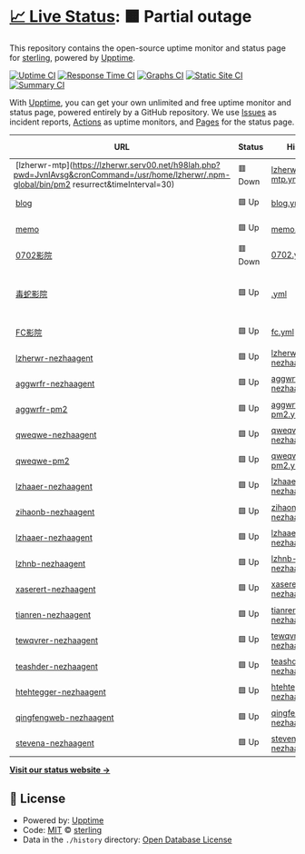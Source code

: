 # [📈 Live Status](https://mo.mrlin.me): <!--live status--> **🟧 Partial outage**

This repository contains the open-source uptime monitor and status page for [sterling](https://mo.mrlin.me), powered by [Upptime](https://github.com/upptime/upptime).

[![Uptime CI](https://github.com/lzh-zone/lin-uptime/workflows/Uptime%20CI/badge.svg)](https://github.com/lzh-zone/lin-uptime/actions?query=workflow%3A%22Uptime+CI%22)
[![Response Time CI](https://github.com/lzh-zone/lin-uptime/workflows/Response%20Time%20CI/badge.svg)](https://github.com/lzh-zone/lin-uptime/actions?query=workflow%3A%22Response+Time+CI%22)
[![Graphs CI](https://github.com/lzh-zone/lin-uptime/workflows/Graphs%20CI/badge.svg)](https://github.com/lzh-zone/lin-uptime/actions?query=workflow%3A%22Graphs+CI%22)
[![Static Site CI](https://github.com/lzh-zone/lin-uptime/workflows/Static%20Site%20CI/badge.svg)](https://github.com/lzh-zone/lin-uptime/actions?query=workflow%3A%22Static+Site+CI%22)
[![Summary CI](https://github.com/lzh-zone/lin-uptime/workflows/Summary%20CI/badge.svg)](https://github.com/lzh-zone/lin-uptime/actions?query=workflow%3A%22Summary+CI%22)

With [Upptime](https://upptime.js.org), you can get your own unlimited and free uptime monitor and status page, powered entirely by a GitHub repository. We use [Issues](https://github.com/lzh-zone/lin-uptime/issues) as incident reports, [Actions](https://github.com/lzh-zone/lin-uptime/actions) as uptime monitors, and [Pages](https://mo.mrlin.me) for the status page.

<!--start: status pages-->
<!-- This summary is generated by Upptime (https://github.com/upptime/upptime) -->
<!-- Do not edit this manually, your changes will be overwritten -->
<!-- prettier-ignore -->
| URL | Status | History | Response Time | Uptime |
| --- | ------ | ------- | ------------- | ------ |
| <img alt="" src="https://icons.duckduckgo.com/ip3/lzherwr.serv00.net.ico" height="13"> [lzherwr-mtp](https://lzherwr.serv00.net/h98lah.php?pwd=JvnIAvsg&cronCommand=/usr/home/lzherwr/.npm-global/bin/pm2 resurrect&timeInterval=30) | 🟥 Down | [lzherwr-mtp.yml](https://github.com/lzh-zone/lin-uptime/commits/HEAD/history/lzherwr-mtp.yml) | <details><summary><img alt="Response time graph" src="./graphs/lzherwr-mtp/response-time-week.png" height="20"> 0ms</summary><br><a href="https://mo.wzz.cloudns.ch/history/lzherwr-mtp"><img alt="Response time 823" src="https://img.shields.io/endpoint?url=https%3A%2F%2Fraw.githubusercontent.com%2Flzh-zone%2Flin-uptime%2FHEAD%2Fapi%2Flzherwr-mtp%2Fresponse-time.json"></a><br><a href="https://mo.wzz.cloudns.ch/history/lzherwr-mtp"><img alt="24-hour response time 0" src="https://img.shields.io/endpoint?url=https%3A%2F%2Fraw.githubusercontent.com%2Flzh-zone%2Flin-uptime%2FHEAD%2Fapi%2Flzherwr-mtp%2Fresponse-time-day.json"></a><br><a href="https://mo.wzz.cloudns.ch/history/lzherwr-mtp"><img alt="7-day response time 0" src="https://img.shields.io/endpoint?url=https%3A%2F%2Fraw.githubusercontent.com%2Flzh-zone%2Flin-uptime%2FHEAD%2Fapi%2Flzherwr-mtp%2Fresponse-time-week.json"></a><br><a href="https://mo.wzz.cloudns.ch/history/lzherwr-mtp"><img alt="30-day response time 823" src="https://img.shields.io/endpoint?url=https%3A%2F%2Fraw.githubusercontent.com%2Flzh-zone%2Flin-uptime%2FHEAD%2Fapi%2Flzherwr-mtp%2Fresponse-time-month.json"></a><br><a href="https://mo.wzz.cloudns.ch/history/lzherwr-mtp"><img alt="1-year response time 823" src="https://img.shields.io/endpoint?url=https%3A%2F%2Fraw.githubusercontent.com%2Flzh-zone%2Flin-uptime%2FHEAD%2Fapi%2Flzherwr-mtp%2Fresponse-time-year.json"></a></details> | <details><summary><a href="https://mo.wzz.cloudns.ch/history/lzherwr-mtp">100.00%</a></summary><a href="https://mo.wzz.cloudns.ch/history/lzherwr-mtp"><img alt="All-time uptime 83.32%" src="https://img.shields.io/endpoint?url=https%3A%2F%2Fraw.githubusercontent.com%2Flzh-zone%2Flin-uptime%2FHEAD%2Fapi%2Flzherwr-mtp%2Fuptime.json"></a><br><a href="https://mo.wzz.cloudns.ch/history/lzherwr-mtp"><img alt="24-hour uptime 100.00%" src="https://img.shields.io/endpoint?url=https%3A%2F%2Fraw.githubusercontent.com%2Flzh-zone%2Flin-uptime%2FHEAD%2Fapi%2Flzherwr-mtp%2Fuptime-day.json"></a><br><a href="https://mo.wzz.cloudns.ch/history/lzherwr-mtp"><img alt="7-day uptime 100.00%" src="https://img.shields.io/endpoint?url=https%3A%2F%2Fraw.githubusercontent.com%2Flzh-zone%2Flin-uptime%2FHEAD%2Fapi%2Flzherwr-mtp%2Fuptime-week.json"></a><br><a href="https://mo.wzz.cloudns.ch/history/lzherwr-mtp"><img alt="30-day uptime 83.32%" src="https://img.shields.io/endpoint?url=https%3A%2F%2Fraw.githubusercontent.com%2Flzh-zone%2Flin-uptime%2FHEAD%2Fapi%2Flzherwr-mtp%2Fuptime-month.json"></a><br><a href="https://mo.wzz.cloudns.ch/history/lzherwr-mtp"><img alt="1-year uptime 83.32%" src="https://img.shields.io/endpoint?url=https%3A%2F%2Fraw.githubusercontent.com%2Flzh-zone%2Flin-uptime%2FHEAD%2Fapi%2Flzherwr-mtp%2Fuptime-year.json"></a></details>
| <img alt="" src="https://icons.duckduckgo.com/ip3/010702.xyz.ico" height="13"> [blog](https://010702.xyz) | 🟩 Up | [blog.yml](https://github.com/lzh-zone/lin-uptime/commits/HEAD/history/blog.yml) | <details><summary><img alt="Response time graph" src="./graphs/blog/response-time-week.png" height="20"> 148ms</summary><br><a href="https://mo.wzz.cloudns.ch/history/blog"><img alt="Response time 245" src="https://img.shields.io/endpoint?url=https%3A%2F%2Fraw.githubusercontent.com%2Flzh-zone%2Flin-uptime%2FHEAD%2Fapi%2Fblog%2Fresponse-time.json"></a><br><a href="https://mo.wzz.cloudns.ch/history/blog"><img alt="24-hour response time 182" src="https://img.shields.io/endpoint?url=https%3A%2F%2Fraw.githubusercontent.com%2Flzh-zone%2Flin-uptime%2FHEAD%2Fapi%2Fblog%2Fresponse-time-day.json"></a><br><a href="https://mo.wzz.cloudns.ch/history/blog"><img alt="7-day response time 148" src="https://img.shields.io/endpoint?url=https%3A%2F%2Fraw.githubusercontent.com%2Flzh-zone%2Flin-uptime%2FHEAD%2Fapi%2Fblog%2Fresponse-time-week.json"></a><br><a href="https://mo.wzz.cloudns.ch/history/blog"><img alt="30-day response time 151" src="https://img.shields.io/endpoint?url=https%3A%2F%2Fraw.githubusercontent.com%2Flzh-zone%2Flin-uptime%2FHEAD%2Fapi%2Fblog%2Fresponse-time-month.json"></a><br><a href="https://mo.wzz.cloudns.ch/history/blog"><img alt="1-year response time 144" src="https://img.shields.io/endpoint?url=https%3A%2F%2Fraw.githubusercontent.com%2Flzh-zone%2Flin-uptime%2FHEAD%2Fapi%2Fblog%2Fresponse-time-year.json"></a></details> | <details><summary><a href="https://mo.wzz.cloudns.ch/history/blog">100.00%</a></summary><a href="https://mo.wzz.cloudns.ch/history/blog"><img alt="All-time uptime 95.72%" src="https://img.shields.io/endpoint?url=https%3A%2F%2Fraw.githubusercontent.com%2Flzh-zone%2Flin-uptime%2FHEAD%2Fapi%2Fblog%2Fuptime.json"></a><br><a href="https://mo.wzz.cloudns.ch/history/blog"><img alt="24-hour uptime 100.00%" src="https://img.shields.io/endpoint?url=https%3A%2F%2Fraw.githubusercontent.com%2Flzh-zone%2Flin-uptime%2FHEAD%2Fapi%2Fblog%2Fuptime-day.json"></a><br><a href="https://mo.wzz.cloudns.ch/history/blog"><img alt="7-day uptime 100.00%" src="https://img.shields.io/endpoint?url=https%3A%2F%2Fraw.githubusercontent.com%2Flzh-zone%2Flin-uptime%2FHEAD%2Fapi%2Fblog%2Fuptime-week.json"></a><br><a href="https://mo.wzz.cloudns.ch/history/blog"><img alt="30-day uptime 100.00%" src="https://img.shields.io/endpoint?url=https%3A%2F%2Fraw.githubusercontent.com%2Flzh-zone%2Flin-uptime%2FHEAD%2Fapi%2Fblog%2Fuptime-month.json"></a><br><a href="https://mo.wzz.cloudns.ch/history/blog"><img alt="1-year uptime 93.89%" src="https://img.shields.io/endpoint?url=https%3A%2F%2Fraw.githubusercontent.com%2Flzh-zone%2Flin-uptime%2FHEAD%2Fapi%2Fblog%2Fuptime-year.json"></a></details>
| <img alt="" src="https://icons.duckduckgo.com/ip3/memo.010702.xyz.ico" height="13"> [memo](https://memo.010702.xyz) | 🟩 Up | [memo.yml](https://github.com/lzh-zone/lin-uptime/commits/HEAD/history/memo.yml) | <details><summary><img alt="Response time graph" src="./graphs/memo/response-time-week.png" height="20"> 293ms</summary><br><a href="https://mo.wzz.cloudns.ch/history/memo"><img alt="Response time 874" src="https://img.shields.io/endpoint?url=https%3A%2F%2Fraw.githubusercontent.com%2Flzh-zone%2Flin-uptime%2FHEAD%2Fapi%2Fmemo%2Fresponse-time.json"></a><br><a href="https://mo.wzz.cloudns.ch/history/memo"><img alt="24-hour response time 337" src="https://img.shields.io/endpoint?url=https%3A%2F%2Fraw.githubusercontent.com%2Flzh-zone%2Flin-uptime%2FHEAD%2Fapi%2Fmemo%2Fresponse-time-day.json"></a><br><a href="https://mo.wzz.cloudns.ch/history/memo"><img alt="7-day response time 293" src="https://img.shields.io/endpoint?url=https%3A%2F%2Fraw.githubusercontent.com%2Flzh-zone%2Flin-uptime%2FHEAD%2Fapi%2Fmemo%2Fresponse-time-week.json"></a><br><a href="https://mo.wzz.cloudns.ch/history/memo"><img alt="30-day response time 303" src="https://img.shields.io/endpoint?url=https%3A%2F%2Fraw.githubusercontent.com%2Flzh-zone%2Flin-uptime%2FHEAD%2Fapi%2Fmemo%2Fresponse-time-month.json"></a><br><a href="https://mo.wzz.cloudns.ch/history/memo"><img alt="1-year response time 874" src="https://img.shields.io/endpoint?url=https%3A%2F%2Fraw.githubusercontent.com%2Flzh-zone%2Flin-uptime%2FHEAD%2Fapi%2Fmemo%2Fresponse-time-year.json"></a></details> | <details><summary><a href="https://mo.wzz.cloudns.ch/history/memo">100.00%</a></summary><a href="https://mo.wzz.cloudns.ch/history/memo"><img alt="All-time uptime 90.73%" src="https://img.shields.io/endpoint?url=https%3A%2F%2Fraw.githubusercontent.com%2Flzh-zone%2Flin-uptime%2FHEAD%2Fapi%2Fmemo%2Fuptime.json"></a><br><a href="https://mo.wzz.cloudns.ch/history/memo"><img alt="24-hour uptime 100.00%" src="https://img.shields.io/endpoint?url=https%3A%2F%2Fraw.githubusercontent.com%2Flzh-zone%2Flin-uptime%2FHEAD%2Fapi%2Fmemo%2Fuptime-day.json"></a><br><a href="https://mo.wzz.cloudns.ch/history/memo"><img alt="7-day uptime 100.00%" src="https://img.shields.io/endpoint?url=https%3A%2F%2Fraw.githubusercontent.com%2Flzh-zone%2Flin-uptime%2FHEAD%2Fapi%2Fmemo%2Fuptime-week.json"></a><br><a href="https://mo.wzz.cloudns.ch/history/memo"><img alt="30-day uptime 100.00%" src="https://img.shields.io/endpoint?url=https%3A%2F%2Fraw.githubusercontent.com%2Flzh-zone%2Flin-uptime%2FHEAD%2Fapi%2Fmemo%2Fuptime-month.json"></a><br><a href="https://mo.wzz.cloudns.ch/history/memo"><img alt="1-year uptime 90.73%" src="https://img.shields.io/endpoint?url=https%3A%2F%2Fraw.githubusercontent.com%2Flzh-zone%2Flin-uptime%2FHEAD%2Fapi%2Fmemo%2Fuptime-year.json"></a></details>
| <img alt="" src="https://icons.duckduckgo.com/ip3/0702.rr.nu.ico" height="13"> [0702影院](https://0702.rr.nu/) | 🟥 Down | [0702.yml](https://github.com/lzh-zone/lin-uptime/commits/HEAD/history/0702.yml) | <details><summary><img alt="Response time graph" src="./graphs/0702/response-time-week.png" height="20"> 1093ms</summary><br><a href="https://mo.wzz.cloudns.ch/history/0702"><img alt="Response time 1829" src="https://img.shields.io/endpoint?url=https%3A%2F%2Fraw.githubusercontent.com%2Flzh-zone%2Flin-uptime%2FHEAD%2Fapi%2F0702%2Fresponse-time.json"></a><br><a href="https://mo.wzz.cloudns.ch/history/0702"><img alt="24-hour response time 690" src="https://img.shields.io/endpoint?url=https%3A%2F%2Fraw.githubusercontent.com%2Flzh-zone%2Flin-uptime%2FHEAD%2Fapi%2F0702%2Fresponse-time-day.json"></a><br><a href="https://mo.wzz.cloudns.ch/history/0702"><img alt="7-day response time 1093" src="https://img.shields.io/endpoint?url=https%3A%2F%2Fraw.githubusercontent.com%2Flzh-zone%2Flin-uptime%2FHEAD%2Fapi%2F0702%2Fresponse-time-week.json"></a><br><a href="https://mo.wzz.cloudns.ch/history/0702"><img alt="30-day response time 1598" src="https://img.shields.io/endpoint?url=https%3A%2F%2Fraw.githubusercontent.com%2Flzh-zone%2Flin-uptime%2FHEAD%2Fapi%2F0702%2Fresponse-time-month.json"></a><br><a href="https://mo.wzz.cloudns.ch/history/0702"><img alt="1-year response time 1829" src="https://img.shields.io/endpoint?url=https%3A%2F%2Fraw.githubusercontent.com%2Flzh-zone%2Flin-uptime%2FHEAD%2Fapi%2F0702%2Fresponse-time-year.json"></a></details> | <details><summary><a href="https://mo.wzz.cloudns.ch/history/0702">0.00%</a></summary><a href="https://mo.wzz.cloudns.ch/history/0702"><img alt="All-time uptime 25.53%" src="https://img.shields.io/endpoint?url=https%3A%2F%2Fraw.githubusercontent.com%2Flzh-zone%2Flin-uptime%2FHEAD%2Fapi%2F0702%2Fuptime.json"></a><br><a href="https://mo.wzz.cloudns.ch/history/0702"><img alt="24-hour uptime 0.00%" src="https://img.shields.io/endpoint?url=https%3A%2F%2Fraw.githubusercontent.com%2Flzh-zone%2Flin-uptime%2FHEAD%2Fapi%2F0702%2Fuptime-day.json"></a><br><a href="https://mo.wzz.cloudns.ch/history/0702"><img alt="7-day uptime 0.00%" src="https://img.shields.io/endpoint?url=https%3A%2F%2Fraw.githubusercontent.com%2Flzh-zone%2Flin-uptime%2FHEAD%2Fapi%2F0702%2Fuptime-week.json"></a><br><a href="https://mo.wzz.cloudns.ch/history/0702"><img alt="30-day uptime 65.08%" src="https://img.shields.io/endpoint?url=https%3A%2F%2Fraw.githubusercontent.com%2Flzh-zone%2Flin-uptime%2FHEAD%2Fapi%2F0702%2Fuptime-month.json"></a><br><a href="https://mo.wzz.cloudns.ch/history/0702"><img alt="1-year uptime 25.53%" src="https://img.shields.io/endpoint?url=https%3A%2F%2Fraw.githubusercontent.com%2Flzh-zone%2Flin-uptime%2FHEAD%2Fapi%2F0702%2Fuptime-year.json"></a></details>
| <img alt="" src="https://icons.duckduckgo.com/ip3/ds.872888.xyz.ico" height="13"> [毒蛇影院](https://ds.872888.xyz/) | 🟩 Up | [.yml](https://github.com/lzh-zone/lin-uptime/commits/HEAD/history/.yml) | <details><summary><img alt="Response time graph" src="./graphs//response-time-week.png" height="20"> 2888ms</summary><br><a href="https://mo.wzz.cloudns.ch/history/"><img alt="Response time 5421" src="https://img.shields.io/endpoint?url=https%3A%2F%2Fraw.githubusercontent.com%2Flzh-zone%2Flin-uptime%2FHEAD%2Fapi%2F%2Fresponse-time.json"></a><br><a href="https://mo.wzz.cloudns.ch/history/"><img alt="24-hour response time 1354" src="https://img.shields.io/endpoint?url=https%3A%2F%2Fraw.githubusercontent.com%2Flzh-zone%2Flin-uptime%2FHEAD%2Fapi%2F%2Fresponse-time-day.json"></a><br><a href="https://mo.wzz.cloudns.ch/history/"><img alt="7-day response time 2888" src="https://img.shields.io/endpoint?url=https%3A%2F%2Fraw.githubusercontent.com%2Flzh-zone%2Flin-uptime%2FHEAD%2Fapi%2F%2Fresponse-time-week.json"></a><br><a href="https://mo.wzz.cloudns.ch/history/"><img alt="30-day response time 2825" src="https://img.shields.io/endpoint?url=https%3A%2F%2Fraw.githubusercontent.com%2Flzh-zone%2Flin-uptime%2FHEAD%2Fapi%2F%2Fresponse-time-month.json"></a><br><a href="https://mo.wzz.cloudns.ch/history/"><img alt="1-year response time 5928" src="https://img.shields.io/endpoint?url=https%3A%2F%2Fraw.githubusercontent.com%2Flzh-zone%2Flin-uptime%2FHEAD%2Fapi%2F%2Fresponse-time-year.json"></a></details> | <details><summary><a href="https://mo.wzz.cloudns.ch/history/">0.00%</a></summary><a href="https://mo.wzz.cloudns.ch/history/"><img alt="All-time uptime 0.00%" src="https://img.shields.io/endpoint?url=https%3A%2F%2Fraw.githubusercontent.com%2Flzh-zone%2Flin-uptime%2FHEAD%2Fapi%2F%2Fuptime.json"></a><br><a href="https://mo.wzz.cloudns.ch/history/"><img alt="24-hour uptime 0.00%" src="https://img.shields.io/endpoint?url=https%3A%2F%2Fraw.githubusercontent.com%2Flzh-zone%2Flin-uptime%2FHEAD%2Fapi%2F%2Fuptime-day.json"></a><br><a href="https://mo.wzz.cloudns.ch/history/"><img alt="7-day uptime 0.00%" src="https://img.shields.io/endpoint?url=https%3A%2F%2Fraw.githubusercontent.com%2Flzh-zone%2Flin-uptime%2FHEAD%2Fapi%2F%2Fuptime-week.json"></a><br><a href="https://mo.wzz.cloudns.ch/history/"><img alt="30-day uptime 42.21%" src="https://img.shields.io/endpoint?url=https%3A%2F%2Fraw.githubusercontent.com%2Flzh-zone%2Flin-uptime%2FHEAD%2Fapi%2F%2Fuptime-month.json"></a><br><a href="https://mo.wzz.cloudns.ch/history/"><img alt="1-year uptime 0.00%" src="https://img.shields.io/endpoint?url=https%3A%2F%2Fraw.githubusercontent.com%2Flzh-zone%2Flin-uptime%2FHEAD%2Fapi%2F%2Fuptime-year.json"></a></details>
| <img alt="" src="https://icons.duckduckgo.com/ip3/v.872888.xyz.ico" height="13"> [FC影院](https://v.872888.xyz/) | 🟩 Up | [fc.yml](https://github.com/lzh-zone/lin-uptime/commits/HEAD/history/fc.yml) | <details><summary><img alt="Response time graph" src="./graphs/fc/response-time-week.png" height="20"> 79ms</summary><br><a href="https://mo.wzz.cloudns.ch/history/fc"><img alt="Response time 77" src="https://img.shields.io/endpoint?url=https%3A%2F%2Fraw.githubusercontent.com%2Flzh-zone%2Flin-uptime%2FHEAD%2Fapi%2Ffc%2Fresponse-time.json"></a><br><a href="https://mo.wzz.cloudns.ch/history/fc"><img alt="24-hour response time 56" src="https://img.shields.io/endpoint?url=https%3A%2F%2Fraw.githubusercontent.com%2Flzh-zone%2Flin-uptime%2FHEAD%2Fapi%2Ffc%2Fresponse-time-day.json"></a><br><a href="https://mo.wzz.cloudns.ch/history/fc"><img alt="7-day response time 79" src="https://img.shields.io/endpoint?url=https%3A%2F%2Fraw.githubusercontent.com%2Flzh-zone%2Flin-uptime%2FHEAD%2Fapi%2Ffc%2Fresponse-time-week.json"></a><br><a href="https://mo.wzz.cloudns.ch/history/fc"><img alt="30-day response time 68" src="https://img.shields.io/endpoint?url=https%3A%2F%2Fraw.githubusercontent.com%2Flzh-zone%2Flin-uptime%2FHEAD%2Fapi%2Ffc%2Fresponse-time-month.json"></a><br><a href="https://mo.wzz.cloudns.ch/history/fc"><img alt="1-year response time 77" src="https://img.shields.io/endpoint?url=https%3A%2F%2Fraw.githubusercontent.com%2Flzh-zone%2Flin-uptime%2FHEAD%2Fapi%2Ffc%2Fresponse-time-year.json"></a></details> | <details><summary><a href="https://mo.wzz.cloudns.ch/history/fc">100.00%</a></summary><a href="https://mo.wzz.cloudns.ch/history/fc"><img alt="All-time uptime 100.00%" src="https://img.shields.io/endpoint?url=https%3A%2F%2Fraw.githubusercontent.com%2Flzh-zone%2Flin-uptime%2FHEAD%2Fapi%2Ffc%2Fuptime.json"></a><br><a href="https://mo.wzz.cloudns.ch/history/fc"><img alt="24-hour uptime 100.00%" src="https://img.shields.io/endpoint?url=https%3A%2F%2Fraw.githubusercontent.com%2Flzh-zone%2Flin-uptime%2FHEAD%2Fapi%2Ffc%2Fuptime-day.json"></a><br><a href="https://mo.wzz.cloudns.ch/history/fc"><img alt="7-day uptime 100.00%" src="https://img.shields.io/endpoint?url=https%3A%2F%2Fraw.githubusercontent.com%2Flzh-zone%2Flin-uptime%2FHEAD%2Fapi%2Ffc%2Fuptime-week.json"></a><br><a href="https://mo.wzz.cloudns.ch/history/fc"><img alt="30-day uptime 100.00%" src="https://img.shields.io/endpoint?url=https%3A%2F%2Fraw.githubusercontent.com%2Flzh-zone%2Flin-uptime%2FHEAD%2Fapi%2Ffc%2Fuptime-month.json"></a><br><a href="https://mo.wzz.cloudns.ch/history/fc"><img alt="1-year uptime 100.00%" src="https://img.shields.io/endpoint?url=https%3A%2F%2Fraw.githubusercontent.com%2Flzh-zone%2Flin-uptime%2FHEAD%2Fapi%2Ffc%2Fuptime-year.json"></a></details>
| <img alt="" src="https://icons.duckduckgo.com/ip3/lzherwr.serv00.net.ico" height="13"> [lzherwr-nezhaagent](https://lzherwr.serv00.net/h98lah.php?pwd=JvnIAvsg&cronCommand=/usr/home/lzherwr/serv00_ct8_nezha/heart_beat_entry.sh&timeInterval=5) | 🟩 Up | [lzherwr-nezhaagent.yml](https://github.com/lzh-zone/lin-uptime/commits/HEAD/history/lzherwr-nezhaagent.yml) | <details><summary><img alt="Response time graph" src="./graphs/lzherwr-nezhaagent/response-time-week.png" height="20"> 765ms</summary><br><a href="https://mo.wzz.cloudns.ch/history/lzherwr-nezhaagent"><img alt="Response time 663" src="https://img.shields.io/endpoint?url=https%3A%2F%2Fraw.githubusercontent.com%2Flzh-zone%2Flin-uptime%2FHEAD%2Fapi%2Flzherwr-nezhaagent%2Fresponse-time.json"></a><br><a href="https://mo.wzz.cloudns.ch/history/lzherwr-nezhaagent"><img alt="24-hour response time 1020" src="https://img.shields.io/endpoint?url=https%3A%2F%2Fraw.githubusercontent.com%2Flzh-zone%2Flin-uptime%2FHEAD%2Fapi%2Flzherwr-nezhaagent%2Fresponse-time-day.json"></a><br><a href="https://mo.wzz.cloudns.ch/history/lzherwr-nezhaagent"><img alt="7-day response time 765" src="https://img.shields.io/endpoint?url=https%3A%2F%2Fraw.githubusercontent.com%2Flzh-zone%2Flin-uptime%2FHEAD%2Fapi%2Flzherwr-nezhaagent%2Fresponse-time-week.json"></a><br><a href="https://mo.wzz.cloudns.ch/history/lzherwr-nezhaagent"><img alt="30-day response time 663" src="https://img.shields.io/endpoint?url=https%3A%2F%2Fraw.githubusercontent.com%2Flzh-zone%2Flin-uptime%2FHEAD%2Fapi%2Flzherwr-nezhaagent%2Fresponse-time-month.json"></a><br><a href="https://mo.wzz.cloudns.ch/history/lzherwr-nezhaagent"><img alt="1-year response time 663" src="https://img.shields.io/endpoint?url=https%3A%2F%2Fraw.githubusercontent.com%2Flzh-zone%2Flin-uptime%2FHEAD%2Fapi%2Flzherwr-nezhaagent%2Fresponse-time-year.json"></a></details> | <details><summary><a href="https://mo.wzz.cloudns.ch/history/lzherwr-nezhaagent">99.79%</a></summary><a href="https://mo.wzz.cloudns.ch/history/lzherwr-nezhaagent"><img alt="All-time uptime 99.94%" src="https://img.shields.io/endpoint?url=https%3A%2F%2Fraw.githubusercontent.com%2Flzh-zone%2Flin-uptime%2FHEAD%2Fapi%2Flzherwr-nezhaagent%2Fuptime.json"></a><br><a href="https://mo.wzz.cloudns.ch/history/lzherwr-nezhaagent"><img alt="24-hour uptime 100.00%" src="https://img.shields.io/endpoint?url=https%3A%2F%2Fraw.githubusercontent.com%2Flzh-zone%2Flin-uptime%2FHEAD%2Fapi%2Flzherwr-nezhaagent%2Fuptime-day.json"></a><br><a href="https://mo.wzz.cloudns.ch/history/lzherwr-nezhaagent"><img alt="7-day uptime 99.79%" src="https://img.shields.io/endpoint?url=https%3A%2F%2Fraw.githubusercontent.com%2Flzh-zone%2Flin-uptime%2FHEAD%2Fapi%2Flzherwr-nezhaagent%2Fuptime-week.json"></a><br><a href="https://mo.wzz.cloudns.ch/history/lzherwr-nezhaagent"><img alt="30-day uptime 99.94%" src="https://img.shields.io/endpoint?url=https%3A%2F%2Fraw.githubusercontent.com%2Flzh-zone%2Flin-uptime%2FHEAD%2Fapi%2Flzherwr-nezhaagent%2Fuptime-month.json"></a><br><a href="https://mo.wzz.cloudns.ch/history/lzherwr-nezhaagent"><img alt="1-year uptime 99.94%" src="https://img.shields.io/endpoint?url=https%3A%2F%2Fraw.githubusercontent.com%2Flzh-zone%2Flin-uptime%2FHEAD%2Fapi%2Flzherwr-nezhaagent%2Fuptime-year.json"></a></details>
| <img alt="" src="https://icons.duckduckgo.com/ip3/aggwrfr.serv00.net.ico" height="13"> [aggwrfr-nezhaagent](http://aggwrfr.serv00.net/d4w288.php?pwd=rGz8g59k&cronCommand=/usr/home/aggwrfr/serv00_ct8_nezha/heart_beat_entry.sh&timeInterval=10) | 🟩 Up | [aggwrfr-nezhaagent.yml](https://github.com/lzh-zone/lin-uptime/commits/HEAD/history/aggwrfr-nezhaagent.yml) | <details><summary><img alt="Response time graph" src="./graphs/aggwrfr-nezhaagent/response-time-week.png" height="20"> 720ms</summary><br><a href="https://mo.wzz.cloudns.ch/history/aggwrfr-nezhaagent"><img alt="Response time 741" src="https://img.shields.io/endpoint?url=https%3A%2F%2Fraw.githubusercontent.com%2Flzh-zone%2Flin-uptime%2FHEAD%2Fapi%2Faggwrfr-nezhaagent%2Fresponse-time.json"></a><br><a href="https://mo.wzz.cloudns.ch/history/aggwrfr-nezhaagent"><img alt="24-hour response time 818" src="https://img.shields.io/endpoint?url=https%3A%2F%2Fraw.githubusercontent.com%2Flzh-zone%2Flin-uptime%2FHEAD%2Fapi%2Faggwrfr-nezhaagent%2Fresponse-time-day.json"></a><br><a href="https://mo.wzz.cloudns.ch/history/aggwrfr-nezhaagent"><img alt="7-day response time 720" src="https://img.shields.io/endpoint?url=https%3A%2F%2Fraw.githubusercontent.com%2Flzh-zone%2Flin-uptime%2FHEAD%2Fapi%2Faggwrfr-nezhaagent%2Fresponse-time-week.json"></a><br><a href="https://mo.wzz.cloudns.ch/history/aggwrfr-nezhaagent"><img alt="30-day response time 741" src="https://img.shields.io/endpoint?url=https%3A%2F%2Fraw.githubusercontent.com%2Flzh-zone%2Flin-uptime%2FHEAD%2Fapi%2Faggwrfr-nezhaagent%2Fresponse-time-month.json"></a><br><a href="https://mo.wzz.cloudns.ch/history/aggwrfr-nezhaagent"><img alt="1-year response time 741" src="https://img.shields.io/endpoint?url=https%3A%2F%2Fraw.githubusercontent.com%2Flzh-zone%2Flin-uptime%2FHEAD%2Fapi%2Faggwrfr-nezhaagent%2Fresponse-time-year.json"></a></details> | <details><summary><a href="https://mo.wzz.cloudns.ch/history/aggwrfr-nezhaagent">100.00%</a></summary><a href="https://mo.wzz.cloudns.ch/history/aggwrfr-nezhaagent"><img alt="All-time uptime 99.90%" src="https://img.shields.io/endpoint?url=https%3A%2F%2Fraw.githubusercontent.com%2Flzh-zone%2Flin-uptime%2FHEAD%2Fapi%2Faggwrfr-nezhaagent%2Fuptime.json"></a><br><a href="https://mo.wzz.cloudns.ch/history/aggwrfr-nezhaagent"><img alt="24-hour uptime 100.00%" src="https://img.shields.io/endpoint?url=https%3A%2F%2Fraw.githubusercontent.com%2Flzh-zone%2Flin-uptime%2FHEAD%2Fapi%2Faggwrfr-nezhaagent%2Fuptime-day.json"></a><br><a href="https://mo.wzz.cloudns.ch/history/aggwrfr-nezhaagent"><img alt="7-day uptime 100.00%" src="https://img.shields.io/endpoint?url=https%3A%2F%2Fraw.githubusercontent.com%2Flzh-zone%2Flin-uptime%2FHEAD%2Fapi%2Faggwrfr-nezhaagent%2Fuptime-week.json"></a><br><a href="https://mo.wzz.cloudns.ch/history/aggwrfr-nezhaagent"><img alt="30-day uptime 99.90%" src="https://img.shields.io/endpoint?url=https%3A%2F%2Fraw.githubusercontent.com%2Flzh-zone%2Flin-uptime%2FHEAD%2Fapi%2Faggwrfr-nezhaagent%2Fuptime-month.json"></a><br><a href="https://mo.wzz.cloudns.ch/history/aggwrfr-nezhaagent"><img alt="1-year uptime 99.90%" src="https://img.shields.io/endpoint?url=https%3A%2F%2Fraw.githubusercontent.com%2Flzh-zone%2Flin-uptime%2FHEAD%2Fapi%2Faggwrfr-nezhaagent%2Fuptime-year.json"></a></details>
| <img alt="" src="https://icons.duckduckgo.com/ip3/aggwrfr.serv00.net.ico" height="13"> [aggwrfr-pm2](http://aggwrfr.serv00.net/d4w288.php?pwd=rGz8g59k&cronCommand=/home/aggwrfr/.npm-global/bin/pm2%20resurrect&timeInterval=30) | 🟩 Up | [aggwrfr-pm2.yml](https://github.com/lzh-zone/lin-uptime/commits/HEAD/history/aggwrfr-pm2.yml) | <details><summary><img alt="Response time graph" src="./graphs/aggwrfr-pm2/response-time-week.png" height="20"> 148ms</summary><br><a href="https://mo.wzz.cloudns.ch/history/aggwrfr-pm2"><img alt="Response time 145" src="https://img.shields.io/endpoint?url=https%3A%2F%2Fraw.githubusercontent.com%2Flzh-zone%2Flin-uptime%2FHEAD%2Fapi%2Faggwrfr-pm2%2Fresponse-time.json"></a><br><a href="https://mo.wzz.cloudns.ch/history/aggwrfr-pm2"><img alt="24-hour response time 193" src="https://img.shields.io/endpoint?url=https%3A%2F%2Fraw.githubusercontent.com%2Flzh-zone%2Flin-uptime%2FHEAD%2Fapi%2Faggwrfr-pm2%2Fresponse-time-day.json"></a><br><a href="https://mo.wzz.cloudns.ch/history/aggwrfr-pm2"><img alt="7-day response time 148" src="https://img.shields.io/endpoint?url=https%3A%2F%2Fraw.githubusercontent.com%2Flzh-zone%2Flin-uptime%2FHEAD%2Fapi%2Faggwrfr-pm2%2Fresponse-time-week.json"></a><br><a href="https://mo.wzz.cloudns.ch/history/aggwrfr-pm2"><img alt="30-day response time 145" src="https://img.shields.io/endpoint?url=https%3A%2F%2Fraw.githubusercontent.com%2Flzh-zone%2Flin-uptime%2FHEAD%2Fapi%2Faggwrfr-pm2%2Fresponse-time-month.json"></a><br><a href="https://mo.wzz.cloudns.ch/history/aggwrfr-pm2"><img alt="1-year response time 145" src="https://img.shields.io/endpoint?url=https%3A%2F%2Fraw.githubusercontent.com%2Flzh-zone%2Flin-uptime%2FHEAD%2Fapi%2Faggwrfr-pm2%2Fresponse-time-year.json"></a></details> | <details><summary><a href="https://mo.wzz.cloudns.ch/history/aggwrfr-pm2">100.00%</a></summary><a href="https://mo.wzz.cloudns.ch/history/aggwrfr-pm2"><img alt="All-time uptime 99.91%" src="https://img.shields.io/endpoint?url=https%3A%2F%2Fraw.githubusercontent.com%2Flzh-zone%2Flin-uptime%2FHEAD%2Fapi%2Faggwrfr-pm2%2Fuptime.json"></a><br><a href="https://mo.wzz.cloudns.ch/history/aggwrfr-pm2"><img alt="24-hour uptime 100.00%" src="https://img.shields.io/endpoint?url=https%3A%2F%2Fraw.githubusercontent.com%2Flzh-zone%2Flin-uptime%2FHEAD%2Fapi%2Faggwrfr-pm2%2Fuptime-day.json"></a><br><a href="https://mo.wzz.cloudns.ch/history/aggwrfr-pm2"><img alt="7-day uptime 100.00%" src="https://img.shields.io/endpoint?url=https%3A%2F%2Fraw.githubusercontent.com%2Flzh-zone%2Flin-uptime%2FHEAD%2Fapi%2Faggwrfr-pm2%2Fuptime-week.json"></a><br><a href="https://mo.wzz.cloudns.ch/history/aggwrfr-pm2"><img alt="30-day uptime 99.91%" src="https://img.shields.io/endpoint?url=https%3A%2F%2Fraw.githubusercontent.com%2Flzh-zone%2Flin-uptime%2FHEAD%2Fapi%2Faggwrfr-pm2%2Fuptime-month.json"></a><br><a href="https://mo.wzz.cloudns.ch/history/aggwrfr-pm2"><img alt="1-year uptime 99.91%" src="https://img.shields.io/endpoint?url=https%3A%2F%2Fraw.githubusercontent.com%2Flzh-zone%2Flin-uptime%2FHEAD%2Fapi%2Faggwrfr-pm2%2Fuptime-year.json"></a></details>
| <img alt="" src="https://icons.duckduckgo.com/ip3/qweqwe.serv00.net.ico" height="13"> [qweqwe-nezhaagent](https://qweqwe.serv00.net/7cszs7.php?pwd=figtQLJb&cronCommand=/usr/home/qweqwe/serv00_ct8_nezha/heart_beat_entry.sh&timeInterval=5) | 🟩 Up | [qweqwe-nezhaagent.yml](https://github.com/lzh-zone/lin-uptime/commits/HEAD/history/qweqwe-nezhaagent.yml) | <details><summary><img alt="Response time graph" src="./graphs/qweqwe-nezhaagent/response-time-week.png" height="20"> 742ms</summary><br><a href="https://mo.wzz.cloudns.ch/history/qweqwe-nezhaagent"><img alt="Response time 752" src="https://img.shields.io/endpoint?url=https%3A%2F%2Fraw.githubusercontent.com%2Flzh-zone%2Flin-uptime%2FHEAD%2Fapi%2Fqweqwe-nezhaagent%2Fresponse-time.json"></a><br><a href="https://mo.wzz.cloudns.ch/history/qweqwe-nezhaagent"><img alt="24-hour response time 1008" src="https://img.shields.io/endpoint?url=https%3A%2F%2Fraw.githubusercontent.com%2Flzh-zone%2Flin-uptime%2FHEAD%2Fapi%2Fqweqwe-nezhaagent%2Fresponse-time-day.json"></a><br><a href="https://mo.wzz.cloudns.ch/history/qweqwe-nezhaagent"><img alt="7-day response time 742" src="https://img.shields.io/endpoint?url=https%3A%2F%2Fraw.githubusercontent.com%2Flzh-zone%2Flin-uptime%2FHEAD%2Fapi%2Fqweqwe-nezhaagent%2Fresponse-time-week.json"></a><br><a href="https://mo.wzz.cloudns.ch/history/qweqwe-nezhaagent"><img alt="30-day response time 752" src="https://img.shields.io/endpoint?url=https%3A%2F%2Fraw.githubusercontent.com%2Flzh-zone%2Flin-uptime%2FHEAD%2Fapi%2Fqweqwe-nezhaagent%2Fresponse-time-month.json"></a><br><a href="https://mo.wzz.cloudns.ch/history/qweqwe-nezhaagent"><img alt="1-year response time 752" src="https://img.shields.io/endpoint?url=https%3A%2F%2Fraw.githubusercontent.com%2Flzh-zone%2Flin-uptime%2FHEAD%2Fapi%2Fqweqwe-nezhaagent%2Fresponse-time-year.json"></a></details> | <details><summary><a href="https://mo.wzz.cloudns.ch/history/qweqwe-nezhaagent">100.00%</a></summary><a href="https://mo.wzz.cloudns.ch/history/qweqwe-nezhaagent"><img alt="All-time uptime 99.91%" src="https://img.shields.io/endpoint?url=https%3A%2F%2Fraw.githubusercontent.com%2Flzh-zone%2Flin-uptime%2FHEAD%2Fapi%2Fqweqwe-nezhaagent%2Fuptime.json"></a><br><a href="https://mo.wzz.cloudns.ch/history/qweqwe-nezhaagent"><img alt="24-hour uptime 100.00%" src="https://img.shields.io/endpoint?url=https%3A%2F%2Fraw.githubusercontent.com%2Flzh-zone%2Flin-uptime%2FHEAD%2Fapi%2Fqweqwe-nezhaagent%2Fuptime-day.json"></a><br><a href="https://mo.wzz.cloudns.ch/history/qweqwe-nezhaagent"><img alt="7-day uptime 100.00%" src="https://img.shields.io/endpoint?url=https%3A%2F%2Fraw.githubusercontent.com%2Flzh-zone%2Flin-uptime%2FHEAD%2Fapi%2Fqweqwe-nezhaagent%2Fuptime-week.json"></a><br><a href="https://mo.wzz.cloudns.ch/history/qweqwe-nezhaagent"><img alt="30-day uptime 99.91%" src="https://img.shields.io/endpoint?url=https%3A%2F%2Fraw.githubusercontent.com%2Flzh-zone%2Flin-uptime%2FHEAD%2Fapi%2Fqweqwe-nezhaagent%2Fuptime-month.json"></a><br><a href="https://mo.wzz.cloudns.ch/history/qweqwe-nezhaagent"><img alt="1-year uptime 99.91%" src="https://img.shields.io/endpoint?url=https%3A%2F%2Fraw.githubusercontent.com%2Flzh-zone%2Flin-uptime%2FHEAD%2Fapi%2Fqweqwe-nezhaagent%2Fuptime-year.json"></a></details>
| <img alt="" src="https://icons.duckduckgo.com/ip3/qweqwe.serv00.net.ico" height="13"> [qweqwe-pm2](https://qweqwe.serv00.net/7cszs7.php?pwd=figtQLJb&cronCommand=/home/qweqwe/.npm-global/bin/pm2%20resurrect&timeInterval=30) | 🟩 Up | [qweqwe-pm2.yml](https://github.com/lzh-zone/lin-uptime/commits/HEAD/history/qweqwe-pm2.yml) | <details><summary><img alt="Response time graph" src="./graphs/qweqwe-pm2/response-time-week.png" height="20"> 274ms</summary><br><a href="https://mo.wzz.cloudns.ch/history/qweqwe-pm2"><img alt="Response time 174" src="https://img.shields.io/endpoint?url=https%3A%2F%2Fraw.githubusercontent.com%2Flzh-zone%2Flin-uptime%2FHEAD%2Fapi%2Fqweqwe-pm2%2Fresponse-time.json"></a><br><a href="https://mo.wzz.cloudns.ch/history/qweqwe-pm2"><img alt="24-hour response time 191" src="https://img.shields.io/endpoint?url=https%3A%2F%2Fraw.githubusercontent.com%2Flzh-zone%2Flin-uptime%2FHEAD%2Fapi%2Fqweqwe-pm2%2Fresponse-time-day.json"></a><br><a href="https://mo.wzz.cloudns.ch/history/qweqwe-pm2"><img alt="7-day response time 274" src="https://img.shields.io/endpoint?url=https%3A%2F%2Fraw.githubusercontent.com%2Flzh-zone%2Flin-uptime%2FHEAD%2Fapi%2Fqweqwe-pm2%2Fresponse-time-week.json"></a><br><a href="https://mo.wzz.cloudns.ch/history/qweqwe-pm2"><img alt="30-day response time 174" src="https://img.shields.io/endpoint?url=https%3A%2F%2Fraw.githubusercontent.com%2Flzh-zone%2Flin-uptime%2FHEAD%2Fapi%2Fqweqwe-pm2%2Fresponse-time-month.json"></a><br><a href="https://mo.wzz.cloudns.ch/history/qweqwe-pm2"><img alt="1-year response time 174" src="https://img.shields.io/endpoint?url=https%3A%2F%2Fraw.githubusercontent.com%2Flzh-zone%2Flin-uptime%2FHEAD%2Fapi%2Fqweqwe-pm2%2Fresponse-time-year.json"></a></details> | <details><summary><a href="https://mo.wzz.cloudns.ch/history/qweqwe-pm2">100.00%</a></summary><a href="https://mo.wzz.cloudns.ch/history/qweqwe-pm2"><img alt="All-time uptime 99.91%" src="https://img.shields.io/endpoint?url=https%3A%2F%2Fraw.githubusercontent.com%2Flzh-zone%2Flin-uptime%2FHEAD%2Fapi%2Fqweqwe-pm2%2Fuptime.json"></a><br><a href="https://mo.wzz.cloudns.ch/history/qweqwe-pm2"><img alt="24-hour uptime 100.00%" src="https://img.shields.io/endpoint?url=https%3A%2F%2Fraw.githubusercontent.com%2Flzh-zone%2Flin-uptime%2FHEAD%2Fapi%2Fqweqwe-pm2%2Fuptime-day.json"></a><br><a href="https://mo.wzz.cloudns.ch/history/qweqwe-pm2"><img alt="7-day uptime 100.00%" src="https://img.shields.io/endpoint?url=https%3A%2F%2Fraw.githubusercontent.com%2Flzh-zone%2Flin-uptime%2FHEAD%2Fapi%2Fqweqwe-pm2%2Fuptime-week.json"></a><br><a href="https://mo.wzz.cloudns.ch/history/qweqwe-pm2"><img alt="30-day uptime 99.91%" src="https://img.shields.io/endpoint?url=https%3A%2F%2Fraw.githubusercontent.com%2Flzh-zone%2Flin-uptime%2FHEAD%2Fapi%2Fqweqwe-pm2%2Fuptime-month.json"></a><br><a href="https://mo.wzz.cloudns.ch/history/qweqwe-pm2"><img alt="1-year uptime 99.91%" src="https://img.shields.io/endpoint?url=https%3A%2F%2Fraw.githubusercontent.com%2Flzh-zone%2Flin-uptime%2FHEAD%2Fapi%2Fqweqwe-pm2%2Fuptime-year.json"></a></details>
| <img alt="" src="https://icons.duckduckgo.com/ip3/lzhaaer.serv00.net.ico" height="13"> [lzhaaer-nezhaagent](https://lzhaaer.serv00.net/vsbez9.php?pwd=QEiK8VoK&cronCommand=/usr/home/lzhaaer/serv00_ct8_nezha/heart_beat_entry.sh&timeInterval=5) | 🟩 Up | [lzhaaer-nezhaagent.yml](https://github.com/lzh-zone/lin-uptime/commits/HEAD/history/lzhaaer-nezhaagent.yml) | <details><summary><img alt="Response time graph" src="./graphs/lzhaaer-nezhaagent/response-time-week.png" height="20"> 485ms</summary><br><a href="https://mo.wzz.cloudns.ch/history/lzhaaer-nezhaagent"><img alt="Response time 471" src="https://img.shields.io/endpoint?url=https%3A%2F%2Fraw.githubusercontent.com%2Flzh-zone%2Flin-uptime%2FHEAD%2Fapi%2Flzhaaer-nezhaagent%2Fresponse-time.json"></a><br><a href="https://mo.wzz.cloudns.ch/history/lzhaaer-nezhaagent"><img alt="24-hour response time 625" src="https://img.shields.io/endpoint?url=https%3A%2F%2Fraw.githubusercontent.com%2Flzh-zone%2Flin-uptime%2FHEAD%2Fapi%2Flzhaaer-nezhaagent%2Fresponse-time-day.json"></a><br><a href="https://mo.wzz.cloudns.ch/history/lzhaaer-nezhaagent"><img alt="7-day response time 485" src="https://img.shields.io/endpoint?url=https%3A%2F%2Fraw.githubusercontent.com%2Flzh-zone%2Flin-uptime%2FHEAD%2Fapi%2Flzhaaer-nezhaagent%2Fresponse-time-week.json"></a><br><a href="https://mo.wzz.cloudns.ch/history/lzhaaer-nezhaagent"><img alt="30-day response time 471" src="https://img.shields.io/endpoint?url=https%3A%2F%2Fraw.githubusercontent.com%2Flzh-zone%2Flin-uptime%2FHEAD%2Fapi%2Flzhaaer-nezhaagent%2Fresponse-time-month.json"></a><br><a href="https://mo.wzz.cloudns.ch/history/lzhaaer-nezhaagent"><img alt="1-year response time 471" src="https://img.shields.io/endpoint?url=https%3A%2F%2Fraw.githubusercontent.com%2Flzh-zone%2Flin-uptime%2FHEAD%2Fapi%2Flzhaaer-nezhaagent%2Fresponse-time-year.json"></a></details> | <details><summary><a href="https://mo.wzz.cloudns.ch/history/lzhaaer-nezhaagent">100.00%</a></summary><a href="https://mo.wzz.cloudns.ch/history/lzhaaer-nezhaagent"><img alt="All-time uptime 100.00%" src="https://img.shields.io/endpoint?url=https%3A%2F%2Fraw.githubusercontent.com%2Flzh-zone%2Flin-uptime%2FHEAD%2Fapi%2Flzhaaer-nezhaagent%2Fuptime.json"></a><br><a href="https://mo.wzz.cloudns.ch/history/lzhaaer-nezhaagent"><img alt="24-hour uptime 100.00%" src="https://img.shields.io/endpoint?url=https%3A%2F%2Fraw.githubusercontent.com%2Flzh-zone%2Flin-uptime%2FHEAD%2Fapi%2Flzhaaer-nezhaagent%2Fuptime-day.json"></a><br><a href="https://mo.wzz.cloudns.ch/history/lzhaaer-nezhaagent"><img alt="7-day uptime 100.00%" src="https://img.shields.io/endpoint?url=https%3A%2F%2Fraw.githubusercontent.com%2Flzh-zone%2Flin-uptime%2FHEAD%2Fapi%2Flzhaaer-nezhaagent%2Fuptime-week.json"></a><br><a href="https://mo.wzz.cloudns.ch/history/lzhaaer-nezhaagent"><img alt="30-day uptime 100.00%" src="https://img.shields.io/endpoint?url=https%3A%2F%2Fraw.githubusercontent.com%2Flzh-zone%2Flin-uptime%2FHEAD%2Fapi%2Flzhaaer-nezhaagent%2Fuptime-month.json"></a><br><a href="https://mo.wzz.cloudns.ch/history/lzhaaer-nezhaagent"><img alt="1-year uptime 100.00%" src="https://img.shields.io/endpoint?url=https%3A%2F%2Fraw.githubusercontent.com%2Flzh-zone%2Flin-uptime%2FHEAD%2Fapi%2Flzhaaer-nezhaagent%2Fuptime-year.json"></a></details>
| <img alt="" src="https://icons.duckduckgo.com/ip3/zihaonb.serv00.net.ico" height="13"> [zihaonb-nezhaagent](https://zihaonb.serv00.net/5n1k57.php?pwd=Za2bkDxt&cronCommand=/usr/home/zihaonb/serv00_ct8_nezha/heart_beat_entry.sh&timeInterval=5) | 🟩 Up | [zihaonb-nezhaagent.yml](https://github.com/lzh-zone/lin-uptime/commits/HEAD/history/zihaonb-nezhaagent.yml) | <details><summary><img alt="Response time graph" src="./graphs/zihaonb-nezhaagent/response-time-week.png" height="20"> 762ms</summary><br><a href="https://mo.wzz.cloudns.ch/history/zihaonb-nezhaagent"><img alt="Response time 739" src="https://img.shields.io/endpoint?url=https%3A%2F%2Fraw.githubusercontent.com%2Flzh-zone%2Flin-uptime%2FHEAD%2Fapi%2Fzihaonb-nezhaagent%2Fresponse-time.json"></a><br><a href="https://mo.wzz.cloudns.ch/history/zihaonb-nezhaagent"><img alt="24-hour response time 1029" src="https://img.shields.io/endpoint?url=https%3A%2F%2Fraw.githubusercontent.com%2Flzh-zone%2Flin-uptime%2FHEAD%2Fapi%2Fzihaonb-nezhaagent%2Fresponse-time-day.json"></a><br><a href="https://mo.wzz.cloudns.ch/history/zihaonb-nezhaagent"><img alt="7-day response time 762" src="https://img.shields.io/endpoint?url=https%3A%2F%2Fraw.githubusercontent.com%2Flzh-zone%2Flin-uptime%2FHEAD%2Fapi%2Fzihaonb-nezhaagent%2Fresponse-time-week.json"></a><br><a href="https://mo.wzz.cloudns.ch/history/zihaonb-nezhaagent"><img alt="30-day response time 739" src="https://img.shields.io/endpoint?url=https%3A%2F%2Fraw.githubusercontent.com%2Flzh-zone%2Flin-uptime%2FHEAD%2Fapi%2Fzihaonb-nezhaagent%2Fresponse-time-month.json"></a><br><a href="https://mo.wzz.cloudns.ch/history/zihaonb-nezhaagent"><img alt="1-year response time 739" src="https://img.shields.io/endpoint?url=https%3A%2F%2Fraw.githubusercontent.com%2Flzh-zone%2Flin-uptime%2FHEAD%2Fapi%2Fzihaonb-nezhaagent%2Fresponse-time-year.json"></a></details> | <details><summary><a href="https://mo.wzz.cloudns.ch/history/zihaonb-nezhaagent">100.00%</a></summary><a href="https://mo.wzz.cloudns.ch/history/zihaonb-nezhaagent"><img alt="All-time uptime 100.00%" src="https://img.shields.io/endpoint?url=https%3A%2F%2Fraw.githubusercontent.com%2Flzh-zone%2Flin-uptime%2FHEAD%2Fapi%2Fzihaonb-nezhaagent%2Fuptime.json"></a><br><a href="https://mo.wzz.cloudns.ch/history/zihaonb-nezhaagent"><img alt="24-hour uptime 100.00%" src="https://img.shields.io/endpoint?url=https%3A%2F%2Fraw.githubusercontent.com%2Flzh-zone%2Flin-uptime%2FHEAD%2Fapi%2Fzihaonb-nezhaagent%2Fuptime-day.json"></a><br><a href="https://mo.wzz.cloudns.ch/history/zihaonb-nezhaagent"><img alt="7-day uptime 100.00%" src="https://img.shields.io/endpoint?url=https%3A%2F%2Fraw.githubusercontent.com%2Flzh-zone%2Flin-uptime%2FHEAD%2Fapi%2Fzihaonb-nezhaagent%2Fuptime-week.json"></a><br><a href="https://mo.wzz.cloudns.ch/history/zihaonb-nezhaagent"><img alt="30-day uptime 100.00%" src="https://img.shields.io/endpoint?url=https%3A%2F%2Fraw.githubusercontent.com%2Flzh-zone%2Flin-uptime%2FHEAD%2Fapi%2Fzihaonb-nezhaagent%2Fuptime-month.json"></a><br><a href="https://mo.wzz.cloudns.ch/history/zihaonb-nezhaagent"><img alt="1-year uptime 100.00%" src="https://img.shields.io/endpoint?url=https%3A%2F%2Fraw.githubusercontent.com%2Flzh-zone%2Flin-uptime%2FHEAD%2Fapi%2Fzihaonb-nezhaagent%2Fuptime-year.json"></a></details>
| <img alt="" src="https://icons.duckduckgo.com/ip3/lzhaaer.serv00.net.ico" height="13"> [lzhaaer-nezhaagent](https://lzhaaer.serv00.net/vsbez9.php?pwd=QEiK8VoK&cronCommand=pm2%20resurrect&timeInterval=5) | 🟩 Up | [lzhaaer-nezhaagent.yml](https://github.com/lzh-zone/lin-uptime/commits/HEAD/history/lzhaaer-nezhaagent.yml) | <details><summary><img alt="Response time graph" src="./graphs/lzhaaer-nezhaagent/response-time-week.png" height="20"> 485ms</summary><br><a href="https://mo.wzz.cloudns.ch/history/lzhaaer-nezhaagent"><img alt="Response time 471" src="https://img.shields.io/endpoint?url=https%3A%2F%2Fraw.githubusercontent.com%2Flzh-zone%2Flin-uptime%2FHEAD%2Fapi%2Flzhaaer-nezhaagent%2Fresponse-time.json"></a><br><a href="https://mo.wzz.cloudns.ch/history/lzhaaer-nezhaagent"><img alt="24-hour response time 625" src="https://img.shields.io/endpoint?url=https%3A%2F%2Fraw.githubusercontent.com%2Flzh-zone%2Flin-uptime%2FHEAD%2Fapi%2Flzhaaer-nezhaagent%2Fresponse-time-day.json"></a><br><a href="https://mo.wzz.cloudns.ch/history/lzhaaer-nezhaagent"><img alt="7-day response time 485" src="https://img.shields.io/endpoint?url=https%3A%2F%2Fraw.githubusercontent.com%2Flzh-zone%2Flin-uptime%2FHEAD%2Fapi%2Flzhaaer-nezhaagent%2Fresponse-time-week.json"></a><br><a href="https://mo.wzz.cloudns.ch/history/lzhaaer-nezhaagent"><img alt="30-day response time 471" src="https://img.shields.io/endpoint?url=https%3A%2F%2Fraw.githubusercontent.com%2Flzh-zone%2Flin-uptime%2FHEAD%2Fapi%2Flzhaaer-nezhaagent%2Fresponse-time-month.json"></a><br><a href="https://mo.wzz.cloudns.ch/history/lzhaaer-nezhaagent"><img alt="1-year response time 471" src="https://img.shields.io/endpoint?url=https%3A%2F%2Fraw.githubusercontent.com%2Flzh-zone%2Flin-uptime%2FHEAD%2Fapi%2Flzhaaer-nezhaagent%2Fresponse-time-year.json"></a></details> | <details><summary><a href="https://mo.wzz.cloudns.ch/history/lzhaaer-nezhaagent">100.00%</a></summary><a href="https://mo.wzz.cloudns.ch/history/lzhaaer-nezhaagent"><img alt="All-time uptime 100.00%" src="https://img.shields.io/endpoint?url=https%3A%2F%2Fraw.githubusercontent.com%2Flzh-zone%2Flin-uptime%2FHEAD%2Fapi%2Flzhaaer-nezhaagent%2Fuptime.json"></a><br><a href="https://mo.wzz.cloudns.ch/history/lzhaaer-nezhaagent"><img alt="24-hour uptime 100.00%" src="https://img.shields.io/endpoint?url=https%3A%2F%2Fraw.githubusercontent.com%2Flzh-zone%2Flin-uptime%2FHEAD%2Fapi%2Flzhaaer-nezhaagent%2Fuptime-day.json"></a><br><a href="https://mo.wzz.cloudns.ch/history/lzhaaer-nezhaagent"><img alt="7-day uptime 100.00%" src="https://img.shields.io/endpoint?url=https%3A%2F%2Fraw.githubusercontent.com%2Flzh-zone%2Flin-uptime%2FHEAD%2Fapi%2Flzhaaer-nezhaagent%2Fuptime-week.json"></a><br><a href="https://mo.wzz.cloudns.ch/history/lzhaaer-nezhaagent"><img alt="30-day uptime 100.00%" src="https://img.shields.io/endpoint?url=https%3A%2F%2Fraw.githubusercontent.com%2Flzh-zone%2Flin-uptime%2FHEAD%2Fapi%2Flzhaaer-nezhaagent%2Fuptime-month.json"></a><br><a href="https://mo.wzz.cloudns.ch/history/lzhaaer-nezhaagent"><img alt="1-year uptime 100.00%" src="https://img.shields.io/endpoint?url=https%3A%2F%2Fraw.githubusercontent.com%2Flzh-zone%2Flin-uptime%2FHEAD%2Fapi%2Flzhaaer-nezhaagent%2Fuptime-year.json"></a></details>
| <img alt="" src="https://icons.duckduckgo.com/ip3/lzhnb.serv00.net.ico" height="13"> [lzhnb-nezhaagent](https://lzhnb.serv00.net/qtdnpl.php?pwd=CIDOTBIw&cronCommand=/usr/home/lzhnb/serv00_ct8_nezha/heart_beat_entry.sh&timeInterval=5) | 🟩 Up | [lzhnb-nezhaagent.yml](https://github.com/lzh-zone/lin-uptime/commits/HEAD/history/lzhnb-nezhaagent.yml) | <details><summary><img alt="Response time graph" src="./graphs/lzhnb-nezhaagent/response-time-week.png" height="20"> 668ms</summary><br><a href="https://mo.wzz.cloudns.ch/history/lzhnb-nezhaagent"><img alt="Response time 668" src="https://img.shields.io/endpoint?url=https%3A%2F%2Fraw.githubusercontent.com%2Flzh-zone%2Flin-uptime%2FHEAD%2Fapi%2Flzhnb-nezhaagent%2Fresponse-time.json"></a><br><a href="https://mo.wzz.cloudns.ch/history/lzhnb-nezhaagent"><img alt="24-hour response time 872" src="https://img.shields.io/endpoint?url=https%3A%2F%2Fraw.githubusercontent.com%2Flzh-zone%2Flin-uptime%2FHEAD%2Fapi%2Flzhnb-nezhaagent%2Fresponse-time-day.json"></a><br><a href="https://mo.wzz.cloudns.ch/history/lzhnb-nezhaagent"><img alt="7-day response time 668" src="https://img.shields.io/endpoint?url=https%3A%2F%2Fraw.githubusercontent.com%2Flzh-zone%2Flin-uptime%2FHEAD%2Fapi%2Flzhnb-nezhaagent%2Fresponse-time-week.json"></a><br><a href="https://mo.wzz.cloudns.ch/history/lzhnb-nezhaagent"><img alt="30-day response time 668" src="https://img.shields.io/endpoint?url=https%3A%2F%2Fraw.githubusercontent.com%2Flzh-zone%2Flin-uptime%2FHEAD%2Fapi%2Flzhnb-nezhaagent%2Fresponse-time-month.json"></a><br><a href="https://mo.wzz.cloudns.ch/history/lzhnb-nezhaagent"><img alt="1-year response time 668" src="https://img.shields.io/endpoint?url=https%3A%2F%2Fraw.githubusercontent.com%2Flzh-zone%2Flin-uptime%2FHEAD%2Fapi%2Flzhnb-nezhaagent%2Fresponse-time-year.json"></a></details> | <details><summary><a href="https://mo.wzz.cloudns.ch/history/lzhnb-nezhaagent">99.79%</a></summary><a href="https://mo.wzz.cloudns.ch/history/lzhnb-nezhaagent"><img alt="All-time uptime 99.94%" src="https://img.shields.io/endpoint?url=https%3A%2F%2Fraw.githubusercontent.com%2Flzh-zone%2Flin-uptime%2FHEAD%2Fapi%2Flzhnb-nezhaagent%2Fuptime.json"></a><br><a href="https://mo.wzz.cloudns.ch/history/lzhnb-nezhaagent"><img alt="24-hour uptime 100.00%" src="https://img.shields.io/endpoint?url=https%3A%2F%2Fraw.githubusercontent.com%2Flzh-zone%2Flin-uptime%2FHEAD%2Fapi%2Flzhnb-nezhaagent%2Fuptime-day.json"></a><br><a href="https://mo.wzz.cloudns.ch/history/lzhnb-nezhaagent"><img alt="7-day uptime 99.79%" src="https://img.shields.io/endpoint?url=https%3A%2F%2Fraw.githubusercontent.com%2Flzh-zone%2Flin-uptime%2FHEAD%2Fapi%2Flzhnb-nezhaagent%2Fuptime-week.json"></a><br><a href="https://mo.wzz.cloudns.ch/history/lzhnb-nezhaagent"><img alt="30-day uptime 99.94%" src="https://img.shields.io/endpoint?url=https%3A%2F%2Fraw.githubusercontent.com%2Flzh-zone%2Flin-uptime%2FHEAD%2Fapi%2Flzhnb-nezhaagent%2Fuptime-month.json"></a><br><a href="https://mo.wzz.cloudns.ch/history/lzhnb-nezhaagent"><img alt="1-year uptime 99.94%" src="https://img.shields.io/endpoint?url=https%3A%2F%2Fraw.githubusercontent.com%2Flzh-zone%2Flin-uptime%2FHEAD%2Fapi%2Flzhnb-nezhaagent%2Fuptime-year.json"></a></details>
| <img alt="" src="https://icons.duckduckgo.com/ip3/xaserert.serv00.net.ico" height="13"> [xaserert-nezhaagent](https://xaserert.serv00.net/buow6x.php?pwd=bsmplJaN&cronCommand=/usr/home/xaserert/serv00_ct8_nezha/heart_beat_entry.sh&timeInterval=5) | 🟩 Up | [xaserert-nezhaagent.yml](https://github.com/lzh-zone/lin-uptime/commits/HEAD/history/xaserert-nezhaagent.yml) | <details><summary><img alt="Response time graph" src="./graphs/xaserert-nezhaagent/response-time-week.png" height="20"> 650ms</summary><br><a href="https://mo.wzz.cloudns.ch/history/xaserert-nezhaagent"><img alt="Response time 666" src="https://img.shields.io/endpoint?url=https%3A%2F%2Fraw.githubusercontent.com%2Flzh-zone%2Flin-uptime%2FHEAD%2Fapi%2Fxaserert-nezhaagent%2Fresponse-time.json"></a><br><a href="https://mo.wzz.cloudns.ch/history/xaserert-nezhaagent"><img alt="24-hour response time 746" src="https://img.shields.io/endpoint?url=https%3A%2F%2Fraw.githubusercontent.com%2Flzh-zone%2Flin-uptime%2FHEAD%2Fapi%2Fxaserert-nezhaagent%2Fresponse-time-day.json"></a><br><a href="https://mo.wzz.cloudns.ch/history/xaserert-nezhaagent"><img alt="7-day response time 650" src="https://img.shields.io/endpoint?url=https%3A%2F%2Fraw.githubusercontent.com%2Flzh-zone%2Flin-uptime%2FHEAD%2Fapi%2Fxaserert-nezhaagent%2Fresponse-time-week.json"></a><br><a href="https://mo.wzz.cloudns.ch/history/xaserert-nezhaagent"><img alt="30-day response time 666" src="https://img.shields.io/endpoint?url=https%3A%2F%2Fraw.githubusercontent.com%2Flzh-zone%2Flin-uptime%2FHEAD%2Fapi%2Fxaserert-nezhaagent%2Fresponse-time-month.json"></a><br><a href="https://mo.wzz.cloudns.ch/history/xaserert-nezhaagent"><img alt="1-year response time 666" src="https://img.shields.io/endpoint?url=https%3A%2F%2Fraw.githubusercontent.com%2Flzh-zone%2Flin-uptime%2FHEAD%2Fapi%2Fxaserert-nezhaagent%2Fresponse-time-year.json"></a></details> | <details><summary><a href="https://mo.wzz.cloudns.ch/history/xaserert-nezhaagent">99.79%</a></summary><a href="https://mo.wzz.cloudns.ch/history/xaserert-nezhaagent"><img alt="All-time uptime 99.94%" src="https://img.shields.io/endpoint?url=https%3A%2F%2Fraw.githubusercontent.com%2Flzh-zone%2Flin-uptime%2FHEAD%2Fapi%2Fxaserert-nezhaagent%2Fuptime.json"></a><br><a href="https://mo.wzz.cloudns.ch/history/xaserert-nezhaagent"><img alt="24-hour uptime 100.00%" src="https://img.shields.io/endpoint?url=https%3A%2F%2Fraw.githubusercontent.com%2Flzh-zone%2Flin-uptime%2FHEAD%2Fapi%2Fxaserert-nezhaagent%2Fuptime-day.json"></a><br><a href="https://mo.wzz.cloudns.ch/history/xaserert-nezhaagent"><img alt="7-day uptime 99.79%" src="https://img.shields.io/endpoint?url=https%3A%2F%2Fraw.githubusercontent.com%2Flzh-zone%2Flin-uptime%2FHEAD%2Fapi%2Fxaserert-nezhaagent%2Fuptime-week.json"></a><br><a href="https://mo.wzz.cloudns.ch/history/xaserert-nezhaagent"><img alt="30-day uptime 99.94%" src="https://img.shields.io/endpoint?url=https%3A%2F%2Fraw.githubusercontent.com%2Flzh-zone%2Flin-uptime%2FHEAD%2Fapi%2Fxaserert-nezhaagent%2Fuptime-month.json"></a><br><a href="https://mo.wzz.cloudns.ch/history/xaserert-nezhaagent"><img alt="1-year uptime 99.94%" src="https://img.shields.io/endpoint?url=https%3A%2F%2Fraw.githubusercontent.com%2Flzh-zone%2Flin-uptime%2FHEAD%2Fapi%2Fxaserert-nezhaagent%2Fuptime-year.json"></a></details>
| <img alt="" src="https://icons.duckduckgo.com/ip3/tianren.serv00.net.ico" height="13"> [tianren-nezhaagent](https://tianren.serv00.net/p47ug4.php?pwd=rn0TdF0m&cronCommand=/usr/home/tianren/serv00_ct8_nezha/heart_beat_entry.sh&timeInterval=5) | 🟩 Up | [tianren-nezhaagent.yml](https://github.com/lzh-zone/lin-uptime/commits/HEAD/history/tianren-nezhaagent.yml) | <details><summary><img alt="Response time graph" src="./graphs/tianren-nezhaagent/response-time-week.png" height="20"> 741ms</summary><br><a href="https://mo.wzz.cloudns.ch/history/tianren-nezhaagent"><img alt="Response time 813" src="https://img.shields.io/endpoint?url=https%3A%2F%2Fraw.githubusercontent.com%2Flzh-zone%2Flin-uptime%2FHEAD%2Fapi%2Ftianren-nezhaagent%2Fresponse-time.json"></a><br><a href="https://mo.wzz.cloudns.ch/history/tianren-nezhaagent"><img alt="24-hour response time 838" src="https://img.shields.io/endpoint?url=https%3A%2F%2Fraw.githubusercontent.com%2Flzh-zone%2Flin-uptime%2FHEAD%2Fapi%2Ftianren-nezhaagent%2Fresponse-time-day.json"></a><br><a href="https://mo.wzz.cloudns.ch/history/tianren-nezhaagent"><img alt="7-day response time 741" src="https://img.shields.io/endpoint?url=https%3A%2F%2Fraw.githubusercontent.com%2Flzh-zone%2Flin-uptime%2FHEAD%2Fapi%2Ftianren-nezhaagent%2Fresponse-time-week.json"></a><br><a href="https://mo.wzz.cloudns.ch/history/tianren-nezhaagent"><img alt="30-day response time 813" src="https://img.shields.io/endpoint?url=https%3A%2F%2Fraw.githubusercontent.com%2Flzh-zone%2Flin-uptime%2FHEAD%2Fapi%2Ftianren-nezhaagent%2Fresponse-time-month.json"></a><br><a href="https://mo.wzz.cloudns.ch/history/tianren-nezhaagent"><img alt="1-year response time 813" src="https://img.shields.io/endpoint?url=https%3A%2F%2Fraw.githubusercontent.com%2Flzh-zone%2Flin-uptime%2FHEAD%2Fapi%2Ftianren-nezhaagent%2Fresponse-time-year.json"></a></details> | <details><summary><a href="https://mo.wzz.cloudns.ch/history/tianren-nezhaagent">100.00%</a></summary><a href="https://mo.wzz.cloudns.ch/history/tianren-nezhaagent"><img alt="All-time uptime 100.00%" src="https://img.shields.io/endpoint?url=https%3A%2F%2Fraw.githubusercontent.com%2Flzh-zone%2Flin-uptime%2FHEAD%2Fapi%2Ftianren-nezhaagent%2Fuptime.json"></a><br><a href="https://mo.wzz.cloudns.ch/history/tianren-nezhaagent"><img alt="24-hour uptime 100.00%" src="https://img.shields.io/endpoint?url=https%3A%2F%2Fraw.githubusercontent.com%2Flzh-zone%2Flin-uptime%2FHEAD%2Fapi%2Ftianren-nezhaagent%2Fuptime-day.json"></a><br><a href="https://mo.wzz.cloudns.ch/history/tianren-nezhaagent"><img alt="7-day uptime 100.00%" src="https://img.shields.io/endpoint?url=https%3A%2F%2Fraw.githubusercontent.com%2Flzh-zone%2Flin-uptime%2FHEAD%2Fapi%2Ftianren-nezhaagent%2Fuptime-week.json"></a><br><a href="https://mo.wzz.cloudns.ch/history/tianren-nezhaagent"><img alt="30-day uptime 100.00%" src="https://img.shields.io/endpoint?url=https%3A%2F%2Fraw.githubusercontent.com%2Flzh-zone%2Flin-uptime%2FHEAD%2Fapi%2Ftianren-nezhaagent%2Fuptime-month.json"></a><br><a href="https://mo.wzz.cloudns.ch/history/tianren-nezhaagent"><img alt="1-year uptime 100.00%" src="https://img.shields.io/endpoint?url=https%3A%2F%2Fraw.githubusercontent.com%2Flzh-zone%2Flin-uptime%2FHEAD%2Fapi%2Ftianren-nezhaagent%2Fuptime-year.json"></a></details>
| <img alt="" src="https://icons.duckduckgo.com/ip3/tewqvrer.serv00.net.ico" height="13"> [tewqvrer-nezhaagent](https://tewqvrer.serv00.net/h5k0hb.php?pwd=y5TH4gZ0&cronCommand=/usr/home/tewqvrer/serv00_ct8_nezha/heart_beat_entry.sh&timeInterval=5) | 🟩 Up | [tewqvrer-nezhaagent.yml](https://github.com/lzh-zone/lin-uptime/commits/HEAD/history/tewqvrer-nezhaagent.yml) | <details><summary><img alt="Response time graph" src="./graphs/tewqvrer-nezhaagent/response-time-week.png" height="20"> 744ms</summary><br><a href="https://mo.wzz.cloudns.ch/history/tewqvrer-nezhaagent"><img alt="Response time 787" src="https://img.shields.io/endpoint?url=https%3A%2F%2Fraw.githubusercontent.com%2Flzh-zone%2Flin-uptime%2FHEAD%2Fapi%2Ftewqvrer-nezhaagent%2Fresponse-time.json"></a><br><a href="https://mo.wzz.cloudns.ch/history/tewqvrer-nezhaagent"><img alt="24-hour response time 814" src="https://img.shields.io/endpoint?url=https%3A%2F%2Fraw.githubusercontent.com%2Flzh-zone%2Flin-uptime%2FHEAD%2Fapi%2Ftewqvrer-nezhaagent%2Fresponse-time-day.json"></a><br><a href="https://mo.wzz.cloudns.ch/history/tewqvrer-nezhaagent"><img alt="7-day response time 744" src="https://img.shields.io/endpoint?url=https%3A%2F%2Fraw.githubusercontent.com%2Flzh-zone%2Flin-uptime%2FHEAD%2Fapi%2Ftewqvrer-nezhaagent%2Fresponse-time-week.json"></a><br><a href="https://mo.wzz.cloudns.ch/history/tewqvrer-nezhaagent"><img alt="30-day response time 787" src="https://img.shields.io/endpoint?url=https%3A%2F%2Fraw.githubusercontent.com%2Flzh-zone%2Flin-uptime%2FHEAD%2Fapi%2Ftewqvrer-nezhaagent%2Fresponse-time-month.json"></a><br><a href="https://mo.wzz.cloudns.ch/history/tewqvrer-nezhaagent"><img alt="1-year response time 787" src="https://img.shields.io/endpoint?url=https%3A%2F%2Fraw.githubusercontent.com%2Flzh-zone%2Flin-uptime%2FHEAD%2Fapi%2Ftewqvrer-nezhaagent%2Fresponse-time-year.json"></a></details> | <details><summary><a href="https://mo.wzz.cloudns.ch/history/tewqvrer-nezhaagent">100.00%</a></summary><a href="https://mo.wzz.cloudns.ch/history/tewqvrer-nezhaagent"><img alt="All-time uptime 100.00%" src="https://img.shields.io/endpoint?url=https%3A%2F%2Fraw.githubusercontent.com%2Flzh-zone%2Flin-uptime%2FHEAD%2Fapi%2Ftewqvrer-nezhaagent%2Fuptime.json"></a><br><a href="https://mo.wzz.cloudns.ch/history/tewqvrer-nezhaagent"><img alt="24-hour uptime 100.00%" src="https://img.shields.io/endpoint?url=https%3A%2F%2Fraw.githubusercontent.com%2Flzh-zone%2Flin-uptime%2FHEAD%2Fapi%2Ftewqvrer-nezhaagent%2Fuptime-day.json"></a><br><a href="https://mo.wzz.cloudns.ch/history/tewqvrer-nezhaagent"><img alt="7-day uptime 100.00%" src="https://img.shields.io/endpoint?url=https%3A%2F%2Fraw.githubusercontent.com%2Flzh-zone%2Flin-uptime%2FHEAD%2Fapi%2Ftewqvrer-nezhaagent%2Fuptime-week.json"></a><br><a href="https://mo.wzz.cloudns.ch/history/tewqvrer-nezhaagent"><img alt="30-day uptime 100.00%" src="https://img.shields.io/endpoint?url=https%3A%2F%2Fraw.githubusercontent.com%2Flzh-zone%2Flin-uptime%2FHEAD%2Fapi%2Ftewqvrer-nezhaagent%2Fuptime-month.json"></a><br><a href="https://mo.wzz.cloudns.ch/history/tewqvrer-nezhaagent"><img alt="1-year uptime 100.00%" src="https://img.shields.io/endpoint?url=https%3A%2F%2Fraw.githubusercontent.com%2Flzh-zone%2Flin-uptime%2FHEAD%2Fapi%2Ftewqvrer-nezhaagent%2Fuptime-year.json"></a></details>
| <img alt="" src="https://icons.duckduckgo.com/ip3/teashder.serv00.net.ico" height="13"> [teashder-nezhaagent](https://teashder.serv00.net/fgnv9d.php?pwd=VAwmTh3y&cronCommand=/usr/home/teashder/serv00_ct8_nezha/heart_beat_entry.sh&timeInterval=5) | 🟩 Up | [teashder-nezhaagent.yml](https://github.com/lzh-zone/lin-uptime/commits/HEAD/history/teashder-nezhaagent.yml) | <details><summary><img alt="Response time graph" src="./graphs/teashder-nezhaagent/response-time-week.png" height="20"> 782ms</summary><br><a href="https://mo.wzz.cloudns.ch/history/teashder-nezhaagent"><img alt="Response time 766" src="https://img.shields.io/endpoint?url=https%3A%2F%2Fraw.githubusercontent.com%2Flzh-zone%2Flin-uptime%2FHEAD%2Fapi%2Fteashder-nezhaagent%2Fresponse-time.json"></a><br><a href="https://mo.wzz.cloudns.ch/history/teashder-nezhaagent"><img alt="24-hour response time 1078" src="https://img.shields.io/endpoint?url=https%3A%2F%2Fraw.githubusercontent.com%2Flzh-zone%2Flin-uptime%2FHEAD%2Fapi%2Fteashder-nezhaagent%2Fresponse-time-day.json"></a><br><a href="https://mo.wzz.cloudns.ch/history/teashder-nezhaagent"><img alt="7-day response time 782" src="https://img.shields.io/endpoint?url=https%3A%2F%2Fraw.githubusercontent.com%2Flzh-zone%2Flin-uptime%2FHEAD%2Fapi%2Fteashder-nezhaagent%2Fresponse-time-week.json"></a><br><a href="https://mo.wzz.cloudns.ch/history/teashder-nezhaagent"><img alt="30-day response time 766" src="https://img.shields.io/endpoint?url=https%3A%2F%2Fraw.githubusercontent.com%2Flzh-zone%2Flin-uptime%2FHEAD%2Fapi%2Fteashder-nezhaagent%2Fresponse-time-month.json"></a><br><a href="https://mo.wzz.cloudns.ch/history/teashder-nezhaagent"><img alt="1-year response time 766" src="https://img.shields.io/endpoint?url=https%3A%2F%2Fraw.githubusercontent.com%2Flzh-zone%2Flin-uptime%2FHEAD%2Fapi%2Fteashder-nezhaagent%2Fresponse-time-year.json"></a></details> | <details><summary><a href="https://mo.wzz.cloudns.ch/history/teashder-nezhaagent">100.00%</a></summary><a href="https://mo.wzz.cloudns.ch/history/teashder-nezhaagent"><img alt="All-time uptime 100.00%" src="https://img.shields.io/endpoint?url=https%3A%2F%2Fraw.githubusercontent.com%2Flzh-zone%2Flin-uptime%2FHEAD%2Fapi%2Fteashder-nezhaagent%2Fuptime.json"></a><br><a href="https://mo.wzz.cloudns.ch/history/teashder-nezhaagent"><img alt="24-hour uptime 100.00%" src="https://img.shields.io/endpoint?url=https%3A%2F%2Fraw.githubusercontent.com%2Flzh-zone%2Flin-uptime%2FHEAD%2Fapi%2Fteashder-nezhaagent%2Fuptime-day.json"></a><br><a href="https://mo.wzz.cloudns.ch/history/teashder-nezhaagent"><img alt="7-day uptime 100.00%" src="https://img.shields.io/endpoint?url=https%3A%2F%2Fraw.githubusercontent.com%2Flzh-zone%2Flin-uptime%2FHEAD%2Fapi%2Fteashder-nezhaagent%2Fuptime-week.json"></a><br><a href="https://mo.wzz.cloudns.ch/history/teashder-nezhaagent"><img alt="30-day uptime 100.00%" src="https://img.shields.io/endpoint?url=https%3A%2F%2Fraw.githubusercontent.com%2Flzh-zone%2Flin-uptime%2FHEAD%2Fapi%2Fteashder-nezhaagent%2Fuptime-month.json"></a><br><a href="https://mo.wzz.cloudns.ch/history/teashder-nezhaagent"><img alt="1-year uptime 100.00%" src="https://img.shields.io/endpoint?url=https%3A%2F%2Fraw.githubusercontent.com%2Flzh-zone%2Flin-uptime%2FHEAD%2Fapi%2Fteashder-nezhaagent%2Fuptime-year.json"></a></details>
| <img alt="" src="https://icons.duckduckgo.com/ip3/htehtegger.serv00.net.ico" height="13"> [htehtegger-nezhaagent](https://htehtegger.serv00.net/kt4sdo.php?pwd=xywDLz6K&cronCommand=/usr/home/htehtegger/serv00_ct8_nezha/heart_beat_entry.sh&timeInterval=5) | 🟩 Up | [htehtegger-nezhaagent.yml](https://github.com/lzh-zone/lin-uptime/commits/HEAD/history/htehtegger-nezhaagent.yml) | <details><summary><img alt="Response time graph" src="./graphs/htehtegger-nezhaagent/response-time-week.png" height="20"> 729ms</summary><br><a href="https://mo.wzz.cloudns.ch/history/htehtegger-nezhaagent"><img alt="Response time 745" src="https://img.shields.io/endpoint?url=https%3A%2F%2Fraw.githubusercontent.com%2Flzh-zone%2Flin-uptime%2FHEAD%2Fapi%2Fhtehtegger-nezhaagent%2Fresponse-time.json"></a><br><a href="https://mo.wzz.cloudns.ch/history/htehtegger-nezhaagent"><img alt="24-hour response time 777" src="https://img.shields.io/endpoint?url=https%3A%2F%2Fraw.githubusercontent.com%2Flzh-zone%2Flin-uptime%2FHEAD%2Fapi%2Fhtehtegger-nezhaagent%2Fresponse-time-day.json"></a><br><a href="https://mo.wzz.cloudns.ch/history/htehtegger-nezhaagent"><img alt="7-day response time 729" src="https://img.shields.io/endpoint?url=https%3A%2F%2Fraw.githubusercontent.com%2Flzh-zone%2Flin-uptime%2FHEAD%2Fapi%2Fhtehtegger-nezhaagent%2Fresponse-time-week.json"></a><br><a href="https://mo.wzz.cloudns.ch/history/htehtegger-nezhaagent"><img alt="30-day response time 745" src="https://img.shields.io/endpoint?url=https%3A%2F%2Fraw.githubusercontent.com%2Flzh-zone%2Flin-uptime%2FHEAD%2Fapi%2Fhtehtegger-nezhaagent%2Fresponse-time-month.json"></a><br><a href="https://mo.wzz.cloudns.ch/history/htehtegger-nezhaagent"><img alt="1-year response time 745" src="https://img.shields.io/endpoint?url=https%3A%2F%2Fraw.githubusercontent.com%2Flzh-zone%2Flin-uptime%2FHEAD%2Fapi%2Fhtehtegger-nezhaagent%2Fresponse-time-year.json"></a></details> | <details><summary><a href="https://mo.wzz.cloudns.ch/history/htehtegger-nezhaagent">100.00%</a></summary><a href="https://mo.wzz.cloudns.ch/history/htehtegger-nezhaagent"><img alt="All-time uptime 100.00%" src="https://img.shields.io/endpoint?url=https%3A%2F%2Fraw.githubusercontent.com%2Flzh-zone%2Flin-uptime%2FHEAD%2Fapi%2Fhtehtegger-nezhaagent%2Fuptime.json"></a><br><a href="https://mo.wzz.cloudns.ch/history/htehtegger-nezhaagent"><img alt="24-hour uptime 100.00%" src="https://img.shields.io/endpoint?url=https%3A%2F%2Fraw.githubusercontent.com%2Flzh-zone%2Flin-uptime%2FHEAD%2Fapi%2Fhtehtegger-nezhaagent%2Fuptime-day.json"></a><br><a href="https://mo.wzz.cloudns.ch/history/htehtegger-nezhaagent"><img alt="7-day uptime 100.00%" src="https://img.shields.io/endpoint?url=https%3A%2F%2Fraw.githubusercontent.com%2Flzh-zone%2Flin-uptime%2FHEAD%2Fapi%2Fhtehtegger-nezhaagent%2Fuptime-week.json"></a><br><a href="https://mo.wzz.cloudns.ch/history/htehtegger-nezhaagent"><img alt="30-day uptime 100.00%" src="https://img.shields.io/endpoint?url=https%3A%2F%2Fraw.githubusercontent.com%2Flzh-zone%2Flin-uptime%2FHEAD%2Fapi%2Fhtehtegger-nezhaagent%2Fuptime-month.json"></a><br><a href="https://mo.wzz.cloudns.ch/history/htehtegger-nezhaagent"><img alt="1-year uptime 100.00%" src="https://img.shields.io/endpoint?url=https%3A%2F%2Fraw.githubusercontent.com%2Flzh-zone%2Flin-uptime%2FHEAD%2Fapi%2Fhtehtegger-nezhaagent%2Fuptime-year.json"></a></details>
| <img alt="" src="https://icons.duckduckgo.com/ip3/qingfengweb.serv00.net.ico" height="13"> [qingfengweb-nezhaagent](https://qingfengweb.serv00.net/wo38vx.php?pwd=qTs2EpI9&cronCommand=/usr/home/qingfengweb/serv00_ct8_nezha/heart_beat_entry.sh&timeInterval=5) | 🟩 Up | [qingfengweb-nezhaagent.yml](https://github.com/lzh-zone/lin-uptime/commits/HEAD/history/qingfengweb-nezhaagent.yml) | <details><summary><img alt="Response time graph" src="./graphs/qingfengweb-nezhaagent/response-time-week.png" height="20"> 796ms</summary><br><a href="https://mo.wzz.cloudns.ch/history/qingfengweb-nezhaagent"><img alt="Response time 797" src="https://img.shields.io/endpoint?url=https%3A%2F%2Fraw.githubusercontent.com%2Flzh-zone%2Flin-uptime%2FHEAD%2Fapi%2Fqingfengweb-nezhaagent%2Fresponse-time.json"></a><br><a href="https://mo.wzz.cloudns.ch/history/qingfengweb-nezhaagent"><img alt="24-hour response time 849" src="https://img.shields.io/endpoint?url=https%3A%2F%2Fraw.githubusercontent.com%2Flzh-zone%2Flin-uptime%2FHEAD%2Fapi%2Fqingfengweb-nezhaagent%2Fresponse-time-day.json"></a><br><a href="https://mo.wzz.cloudns.ch/history/qingfengweb-nezhaagent"><img alt="7-day response time 796" src="https://img.shields.io/endpoint?url=https%3A%2F%2Fraw.githubusercontent.com%2Flzh-zone%2Flin-uptime%2FHEAD%2Fapi%2Fqingfengweb-nezhaagent%2Fresponse-time-week.json"></a><br><a href="https://mo.wzz.cloudns.ch/history/qingfengweb-nezhaagent"><img alt="30-day response time 797" src="https://img.shields.io/endpoint?url=https%3A%2F%2Fraw.githubusercontent.com%2Flzh-zone%2Flin-uptime%2FHEAD%2Fapi%2Fqingfengweb-nezhaagent%2Fresponse-time-month.json"></a><br><a href="https://mo.wzz.cloudns.ch/history/qingfengweb-nezhaagent"><img alt="1-year response time 797" src="https://img.shields.io/endpoint?url=https%3A%2F%2Fraw.githubusercontent.com%2Flzh-zone%2Flin-uptime%2FHEAD%2Fapi%2Fqingfengweb-nezhaagent%2Fresponse-time-year.json"></a></details> | <details><summary><a href="https://mo.wzz.cloudns.ch/history/qingfengweb-nezhaagent">100.00%</a></summary><a href="https://mo.wzz.cloudns.ch/history/qingfengweb-nezhaagent"><img alt="All-time uptime 100.00%" src="https://img.shields.io/endpoint?url=https%3A%2F%2Fraw.githubusercontent.com%2Flzh-zone%2Flin-uptime%2FHEAD%2Fapi%2Fqingfengweb-nezhaagent%2Fuptime.json"></a><br><a href="https://mo.wzz.cloudns.ch/history/qingfengweb-nezhaagent"><img alt="24-hour uptime 100.00%" src="https://img.shields.io/endpoint?url=https%3A%2F%2Fraw.githubusercontent.com%2Flzh-zone%2Flin-uptime%2FHEAD%2Fapi%2Fqingfengweb-nezhaagent%2Fuptime-day.json"></a><br><a href="https://mo.wzz.cloudns.ch/history/qingfengweb-nezhaagent"><img alt="7-day uptime 100.00%" src="https://img.shields.io/endpoint?url=https%3A%2F%2Fraw.githubusercontent.com%2Flzh-zone%2Flin-uptime%2FHEAD%2Fapi%2Fqingfengweb-nezhaagent%2Fuptime-week.json"></a><br><a href="https://mo.wzz.cloudns.ch/history/qingfengweb-nezhaagent"><img alt="30-day uptime 100.00%" src="https://img.shields.io/endpoint?url=https%3A%2F%2Fraw.githubusercontent.com%2Flzh-zone%2Flin-uptime%2FHEAD%2Fapi%2Fqingfengweb-nezhaagent%2Fuptime-month.json"></a><br><a href="https://mo.wzz.cloudns.ch/history/qingfengweb-nezhaagent"><img alt="1-year uptime 100.00%" src="https://img.shields.io/endpoint?url=https%3A%2F%2Fraw.githubusercontent.com%2Flzh-zone%2Flin-uptime%2FHEAD%2Fapi%2Fqingfengweb-nezhaagent%2Fuptime-year.json"></a></details>
| <img alt="" src="https://icons.duckduckgo.com/ip3/stevena.serv00.net.ico" height="13"> [stevena-nezhaagent](https://stevena.serv00.net/7kiu7g.php?pwd=Di1VFxEk&cronCommand=/usr/home/stevena/serv00_ct8_nezha/heart_beat_entry.sh&timeInterval=5) | 🟩 Up | [stevena-nezhaagent.yml](https://github.com/lzh-zone/lin-uptime/commits/HEAD/history/stevena-nezhaagent.yml) | <details><summary><img alt="Response time graph" src="./graphs/stevena-nezhaagent/response-time-week.png" height="20"> 734ms</summary><br><a href="https://mo.wzz.cloudns.ch/history/stevena-nezhaagent"><img alt="Response time 841" src="https://img.shields.io/endpoint?url=https%3A%2F%2Fraw.githubusercontent.com%2Flzh-zone%2Flin-uptime%2FHEAD%2Fapi%2Fstevena-nezhaagent%2Fresponse-time.json"></a><br><a href="https://mo.wzz.cloudns.ch/history/stevena-nezhaagent"><img alt="24-hour response time 801" src="https://img.shields.io/endpoint?url=https%3A%2F%2Fraw.githubusercontent.com%2Flzh-zone%2Flin-uptime%2FHEAD%2Fapi%2Fstevena-nezhaagent%2Fresponse-time-day.json"></a><br><a href="https://mo.wzz.cloudns.ch/history/stevena-nezhaagent"><img alt="7-day response time 734" src="https://img.shields.io/endpoint?url=https%3A%2F%2Fraw.githubusercontent.com%2Flzh-zone%2Flin-uptime%2FHEAD%2Fapi%2Fstevena-nezhaagent%2Fresponse-time-week.json"></a><br><a href="https://mo.wzz.cloudns.ch/history/stevena-nezhaagent"><img alt="30-day response time 841" src="https://img.shields.io/endpoint?url=https%3A%2F%2Fraw.githubusercontent.com%2Flzh-zone%2Flin-uptime%2FHEAD%2Fapi%2Fstevena-nezhaagent%2Fresponse-time-month.json"></a><br><a href="https://mo.wzz.cloudns.ch/history/stevena-nezhaagent"><img alt="1-year response time 841" src="https://img.shields.io/endpoint?url=https%3A%2F%2Fraw.githubusercontent.com%2Flzh-zone%2Flin-uptime%2FHEAD%2Fapi%2Fstevena-nezhaagent%2Fresponse-time-year.json"></a></details> | <details><summary><a href="https://mo.wzz.cloudns.ch/history/stevena-nezhaagent">99.85%</a></summary><a href="https://mo.wzz.cloudns.ch/history/stevena-nezhaagent"><img alt="All-time uptime 98.95%" src="https://img.shields.io/endpoint?url=https%3A%2F%2Fraw.githubusercontent.com%2Flzh-zone%2Flin-uptime%2FHEAD%2Fapi%2Fstevena-nezhaagent%2Fuptime.json"></a><br><a href="https://mo.wzz.cloudns.ch/history/stevena-nezhaagent"><img alt="24-hour uptime 100.00%" src="https://img.shields.io/endpoint?url=https%3A%2F%2Fraw.githubusercontent.com%2Flzh-zone%2Flin-uptime%2FHEAD%2Fapi%2Fstevena-nezhaagent%2Fuptime-day.json"></a><br><a href="https://mo.wzz.cloudns.ch/history/stevena-nezhaagent"><img alt="7-day uptime 99.85%" src="https://img.shields.io/endpoint?url=https%3A%2F%2Fraw.githubusercontent.com%2Flzh-zone%2Flin-uptime%2FHEAD%2Fapi%2Fstevena-nezhaagent%2Fuptime-week.json"></a><br><a href="https://mo.wzz.cloudns.ch/history/stevena-nezhaagent"><img alt="30-day uptime 98.95%" src="https://img.shields.io/endpoint?url=https%3A%2F%2Fraw.githubusercontent.com%2Flzh-zone%2Flin-uptime%2FHEAD%2Fapi%2Fstevena-nezhaagent%2Fuptime-month.json"></a><br><a href="https://mo.wzz.cloudns.ch/history/stevena-nezhaagent"><img alt="1-year uptime 98.95%" src="https://img.shields.io/endpoint?url=https%3A%2F%2Fraw.githubusercontent.com%2Flzh-zone%2Flin-uptime%2FHEAD%2Fapi%2Fstevena-nezhaagent%2Fuptime-year.json"></a></details>

<!--end: status pages-->

[**Visit our status website →**](https://mo.mrlin.me)

## 📄 License

- Powered by: [Upptime](https://github.com/upptime/upptime)
- Code: [MIT](./LICENSE) © [sterling](https://mo.mrlin.me)
- Data in the `./history` directory: [Open Database License](https://opendatacommons.org/licenses/odbl/1-0/)
